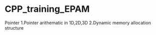 # CPP_training_EPAM
Pointer
   1.Pointer arithematic in 1D,2D,3D
   2.Dynamic memory allocation
structure
     
   
